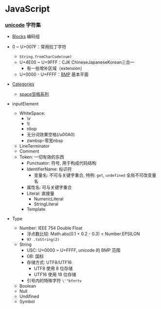 # JavaScript

### [unicode](https://www.fileformat.info/info/unicode/) 字符集

- [Blocks](https://www.fileformat.info/info/unicode/block/index.htm) 编码组
- 0 ~ U+007F：常用拉丁字符
    - `String.fromCharCode(num)`
  - U+4E00 ~ U+9FFF：CJK ChineseJapaneseKorean三合一
    - 有一些增补区域（extension）
  -  U+0000 - U+FFFF：[BMP]([https://zh.wikipedia.org/wiki/Unicode%E5%AD%97%E7%AC%A6%E5%B9%B3%E9%9D%A2%E6%98%A0%E5%B0%84](https://zh.wikipedia.org/wiki/Unicode字符平面映射)) 基本平面
  
- [Categories](https://www.fileformat.info/info/unicode/category/index.htm)

  - [space空格系列](https://www.fileformat.info/info/unicode/category/Zs/list.htm)

* inputElement
  * WhiteSpace: 
    - \v
    - \t
    - nbsp
    -  无分词效果空格(/u00A0)
    -  zwnbsp-零宽nbsp
  * LineTerminator
  * Comment
  * Token: 一切有效的东西
    * Punctuator: 符号, 用于构成代码结构
    * IdentifierName: 标识符
      * 变量名: 不可与关键字重合, 特例: `get`, `undefined` 全局不可改变量名
    * 属性名: 可与关键字重合
    * Literal: 直接量
      * NumericLiteral
      * StringLiteral
    * Template
  
* Type
  * Number: IEEE 754 Double Float
    * 浮点数比较: Math.abs(0.1 + 0.2 - 0.3) < Number.EPSILON
    * `97 .toString(2)`
  * String
    * USC: U+0000 ~ U+FFFF, unicode 的 BMP 范围
    * GB: 国标
    * 存储方式: UTF8/UTF16
      * UTF8 使用 8 位存储
      * UTF16 使用 18 位存储
    * 引号内的特殊字符 `\'"bfnrtv`
  * Boolean
  * Null
  * Undifined
  * Symbol
